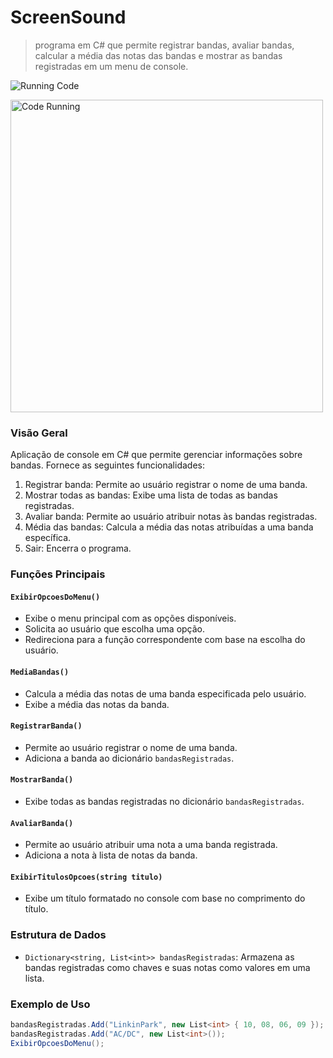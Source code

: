 # ScreenSound
> programa em C# que permite registrar bandas, avaliar bandas, calcular a média das notas das bandas e mostrar as bandas registradas em um menu de console.

![Running Code](https://github.com/CassioJhones/ScreenSound_Csharp/assets/56178855/051c13df-329d-4cef-af2f-76c3a68437e6)

<img src="https://github.com/CassioJhones/ScreenSound_Csharp/assets/56178855/051c13df-329d-4cef-af2f-76c3a68437e6" alt="Code Running" width="500px">

### Visão Geral
Aplicação de console em C# que permite gerenciar informações sobre bandas. Fornece as seguintes funcionalidades:

1. Registrar banda: Permite ao usuário registrar o nome de uma banda.
2. Mostrar todas as bandas: Exibe uma lista de todas as bandas registradas.
3. Avaliar banda: Permite ao usuário atribuir notas às bandas registradas.
4. Média das bandas: Calcula a média das notas atribuídas a uma banda específica.
5. Sair: Encerra o programa.


### Funções Principais

#### `ExibirOpcoesDoMenu()`
- Exibe o menu principal com as opções disponíveis.
- Solicita ao usuário que escolha uma opção.
- Redireciona para a função correspondente com base na escolha do usuário.

#### `MediaBandas()`
- Calcula a média das notas de uma banda especificada pelo usuário.
- Exibe a média das notas da banda.

#### `RegistrarBanda()`
- Permite ao usuário registrar o nome de uma banda.
- Adiciona a banda ao dicionário `bandasRegistradas`.

#### `MostrarBanda()`
- Exibe todas as bandas registradas no dicionário `bandasRegistradas`.

#### `AvaliarBanda()`
- Permite ao usuário atribuir uma nota a uma banda registrada.
- Adiciona a nota à lista de notas da banda.

#### `ExibirTitulosOpcoes(string titulo)`
- Exibe um título formatado no console com base no comprimento do título.

### Estrutura de Dados
- `Dictionary<string, List<int>> bandasRegistradas`: Armazena as bandas registradas como chaves e suas notas como valores em uma lista.

### Exemplo de Uso
```csharp
bandasRegistradas.Add("LinkinPark", new List<int> { 10, 08, 06, 09 });
bandasRegistradas.Add("AC/DC", new List<int>());
ExibirOpcoesDoMenu();
```
